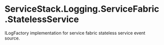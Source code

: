 # ServiceStack.Logging.ServiceFabric.StatelessService
ILogFactory implementation for service fabric stateless service event source.
